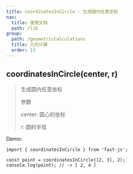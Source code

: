 ```yaml
---
title: coordinatesInCircle - 生成圆内任意坐标
nav:
  title: 使用文档
  path: /lib
group:
  path: /geometricCalculations
  title: 几何计算
  order: 13
---
```


## coordinatesInCircle(center, r)

> 生成圆内任意坐标
>
> 参数
>
> center: 圆心的坐标
>
> r: 圆的半径

Demo:

```tsx | pure
import { coordinatesInCircle } from 'fast-js';

const point = coordinatesInCircle([2, 3], 2);
console.log(point); // -> [ 2, 4 ]
```
